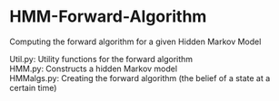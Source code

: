 # HMM-Forward-Algorithm
Computing the forward algorithm for a given Hidden Markov Model

Util.py: Utility functions for the forward algorithm <br />
HMM.py: Constructs a hidden Markov model <br />
HMMalgs.py: Creating the forward algorithm (the belief of a state at a certain time) <br />
